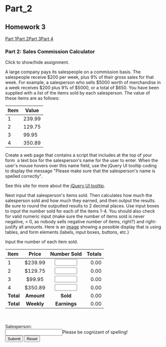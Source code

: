 # Part_2
<div class="container"> <h2>Homework 3</h2> <div class="parts button-row"> <a class="button" href="/hw3.1.html">Part 1</a><a class="button" href="/hw3.2.html">Part 2</a><a class="button" href="/hw3.3.html">Part 3</a><a class="button" href="/hw3.4.html">Part 4</a> </div> <h3>Part 2: Sales Commission Calculator</h3> <p class="accordian">Click to show/hide assignment.</p> <div class="panel"> <p>A large company pays its salespeople on a commission basis. The salespeople receive $200 per week, plus 9% of their gross sales for that week. For example, a salesperson who sells $5000 worth of merchandise in a week receives $200 plus 9% of $5000, or a total of $650. You have been supplied with a list of the items sold by each salesperson. The value of these items are as follows:</p> <table> <thead> <tr> <th>Item</th> <th>Value</th> </tr> </thead> <tbody> <tr> <td>1</td> <td>239.99</td> </tr> <tr> <td>2</td> <td>129.75</td> </tr> <tr> <td>3</td> <td>99.95</td> </tr> <tr> <td>4</td> <td>350.89</td> </tr> </tbody> </table> <p>Create a web page that contains a script that includes at the top of your form&nbsp; a text box for the salesperson's name for the user to enter. When the user's mouse hovers over this name field, use the jQuery UI tooltip coding to display the message "Please make sure that the salesperson's name is spelled correctly".</p> <p>See this site for more about the <a href="http://jqueryui.com/tooltip/">jQuery UI tooltip</a>.</p> <p>Next input that salesperson's items sold. Then calculates how much the salesperson sold and how much they earned, and then output the results. Be sure to round the outputted results to 2 decimal places. Use input boxes to input the number sold for each of the items 1-4. You should also check for valid numeric input (make sure the number of items sold is never negative, &lt; 0, as nobody sells negative number of items, right?) and right-justify all amounts. Here is an <a href="https://ccsf.instructure.com/courses/45830/files/5904950/preview">image</a> showing a possible display that is using tables, and form elements (labels, input boxes, buttons, etc.)</p> </div> <section class="body"> Input the number of each item sold. <div class="row"> <form name="myform"> <div class="one-half column"> <table> <thead> <tr> <th style="text-align:left">Item</th> <th style="text-align:center">Price</th> <th style="text-align:center">Number Sold</th> <th style="text-align:right">Totals</th> </tr> </thead> <tbody> <tr> <td style="text-align:left">1</td> <td style="text-align:center">$239.99</td> <td style="text-align:center"><input type="number" name="item1" min="0" max="1000" step="1" required=""></td> <td style="text-align:right"><div id="item1">0.00</div></td> </tr> <tr> <td style="text-align:left">2</td> <td style="text-align:center">$129.75</td> <td style="text-align:center"><input type="number" name="item2" min="0" max="1000" step="1" required=""></td> <td style="text-align:right"><div id="item2">0.00</div></td> </tr> <tr> <td style="text-align:left">3</td> <td style="text-align:center">$99.95</td> <td style="text-align:center"><input type="number" name="item3" min="0" max="1000" step="1" required=""></td> <td style="text-align:right"><div id="item3">0.00</div></td> </tr> <tr> <td style="text-align:left">4</td> <td style="text-align:center">$350.89</td> <td style="text-align:center"><input type="number" name="item4" min="0" max="1000" step="1" required=""></td> <td style="text-align:right"><div id="item4">0.00</div></td> </tr> <tr> <td style="text-align:left"><strong>Total</strong></td> <td style="text-align:center"><strong>Amount</strong></td> <td style="text-align:center"><strong>Sold</strong></td> <td style="text-align:right"><div id="totalSold">0.00</div></td> </tr> <tr> <td style="text-align:left"><strong>Total</strong></td> <td style="text-align:center"><strong>Weekly</strong></td> <td style="text-align:center"><strong>Earnings</strong></td> <td style="text-align:right"><div id="totalEarnings">0.00</div></td> </tr> </tbody> </table> </div> <div class="one-half column"> <br><br> <div id="salesperson"><div class="tooltip"><label for="salesperson">Salesperson:</label><br> <input type="text" id="salesperson" name="salesperson" required=""><span class="tooltiptext">Please be cognizant of spelling!</span></div></div> <span class="button-row"> <input type="button" class="button-primary" onclick="calc()" value="Submit"> <input type="reset" class="button" value="Reset" id="reset"> </span> <br> <div id="messages"></div> <br> </div> </form> </div> </section> <script>const displayResults=(e="",t=0,n=0,s=0,o=0,i=0,l=0)=>{document.getElementById("messages").textContent=e,document.getElementById("item1").textContent=t.toFixed(2),document.getElementById("item2").textContent=n.toFixed(2),document.getElementById("item3").textContent=s.toFixed(2),document.getElementById("item4").textContent=o.toFixed(2),document.getElementById("totalSold").textContent=i.toFixed(2),document.getElementById("totalEarnings").textContent=l.toFixed(2)};function calc(){let e={i1:parseFloat(document.forms.myform.elements.item1.value),i2:parseFloat(document.forms.myform.elements.item2.value),i3:parseFloat(document.forms.myform.elements.item3.value),i4:parseFloat(document.forms.myform.elements.item4.value),salesperson:document.forms.myform.elements.salesperson.value,i1t:()=>Math.round(23999*e.i1)/100,i2t:()=>Math.round(12975*e.i2)/100,i3t:()=>Math.round(9995*e.i3)/100,i4t:()=>Math.round(35089*e.i4)/100,ts:()=>e.i1t()+e.i2t()+e.i3t()+e.i4t(),te:()=>.09*e.ts()+200};Number.isNaN(e.i1)||Number.isNaN(e.i2)||Number.isNaN(e.i3)||Number.isNaN(e.i4)||0>e.i1||0>e.i2||0>e.i3||0>e.i4||""==e.salesperson?displayResults("Invalid input! You can't sell less than none of any item, and your salesperson needs a name."):displayResults("",e.i1t(),e.i2t(),e.i3t(),e.i4t(),e.ts(),e.te())}document.getElementById("salesperson").innerHTML='<div class="tooltip"><label for="salesperson">Salesperson:</label><br> <input type="text" id="salesperson" name="salesperson" required><span class="tooltiptext">Please be cognizant of spelling!</div>',document.getElementById("reset").addEventListener("click",(()=>{displayResults()})),displayResults()</script> </div>
